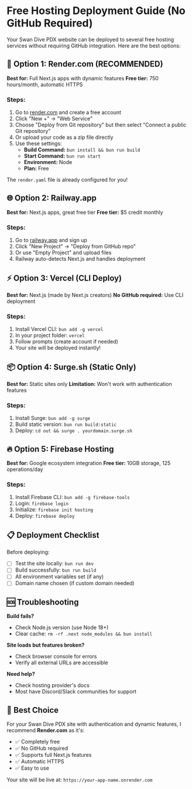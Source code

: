 # Free Hosting Deployment Guide (No GitHub Required)

Your Swan Dive PDX website can be deployed to several free hosting services without requiring GitHub integration. Here are the best options:

## 🚀 Option 1: Render.com (RECOMMENDED)
**Best for:** Full Next.js apps with dynamic features
**Free tier:** 750 hours/month, automatic HTTPS

### Steps:
1. Go to [render.com](https://render.com) and create a free account
2. Click "New +" → "Web Service"
3. Choose "Deploy from Git repository" but then select "Connect a public Git repository"
4. Or upload your code as a zip file directly
5. Use these settings:
   - **Build Command:** `bun install && bun run build`
   - **Start Command:** `bun run start`
   - **Environment:** Node
   - **Plan:** Free

The `render.yaml` file is already configured for you!

## 🌐 Option 2: Railway.app
**Best for:** Next.js apps, great free tier
**Free tier:** $5 credit monthly

### Steps:
1. Go to [railway.app](https://railway.app) and sign up
2. Click "New Project" → "Deploy from GitHub repo"
3. Or use "Empty Project" and upload files
4. Railway auto-detects Next.js and handles deployment

## ⚡ Option 3: Vercel (CLI Deploy)
**Best for:** Next.js (made by Next.js creators)
**No GitHub required:** Use CLI deployment

### Steps:
1. Install Vercel CLI: `bun add -g vercel`
2. In your project folder: `vercel`
3. Follow prompts (create account if needed)
4. Your site will be deployed instantly!

## 📦 Option 4: Surge.sh (Static Only)
**Best for:** Static sites only
**Limitation:** Won't work with authentication features

### Steps:
1. Install Surge: `bun add -g surge`
2. Build static version: `bun run build:static`
3. Deploy: `cd out && surge . yourdomain.surge.sh`

## 🔥 Option 5: Firebase Hosting
**Best for:** Google ecosystem integration
**Free tier:** 10GB storage, 125 operations/day

### Steps:
1. Install Firebase CLI: `bun add -g firebase-tools`
2. Login: `firebase login`
3. Initialize: `firebase init hosting`
4. Deploy: `firebase deploy`

## 📋 Deployment Checklist

Before deploying:
- [ ] Test the site locally: `bun run dev`
- [ ] Build successfully: `bun run build`
- [ ] All environment variables set (if any)
- [ ] Domain name chosen (if custom domain needed)

## 🆘 Troubleshooting

**Build fails?**
- Check Node.js version (use Node 18+)
- Clear cache: `rm -rf .next node_modules && bun install`

**Site loads but features broken?**
- Check browser console for errors
- Verify all external URLs are accessible

**Need help?**
- Check hosting provider's docs
- Most have Discord/Slack communities for support

## 🎯 Best Choice

For your Swan Dive PDX site with authentication and dynamic features, I recommend **Render.com** as it's:
- ✅ Completely free
- ✅ No GitHub required
- ✅ Supports full Next.js features
- ✅ Automatic HTTPS
- ✅ Easy to use

Your site will be live at: `https://your-app-name.onrender.com`
